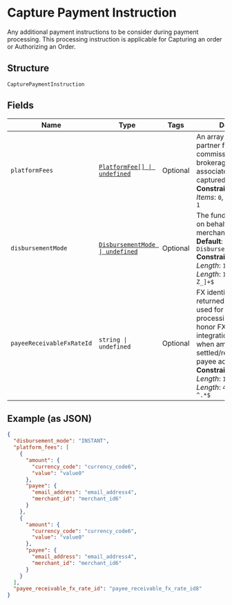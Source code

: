 
# Capture Payment Instruction

Any additional payment instructions to be consider during payment processing. This processing instruction is applicable for Capturing an order or Authorizing an Order.

## Structure

`CapturePaymentInstruction`

## Fields

| Name | Type | Tags | Description |
|  --- | --- | --- | --- |
| `platformFees` | [`PlatformFee[] \| undefined`](../../doc/models/platform-fee.md) | Optional | An array of platform or partner fees, commissions, or brokerage fees that associated with the captured payment.<br>**Constraints**: *Minimum Items*: `0`, *Maximum Items*: `1` |
| `disbursementMode` | [`DisbursementMode \| undefined`](../../doc/models/disbursement-mode.md) | Optional | The funds that are held on behalf of the merchant.<br>**Default**: `DisbursementMode.INSTANT`<br>**Constraints**: *Minimum Length*: `1`, *Maximum Length*: `16`, *Pattern*: `^[A-Z_]+$` |
| `payeeReceivableFxRateId` | `string \| undefined` | Optional | FX identifier generated returned by PayPal to be used for payment processing in order to honor FX rate (for eligible integrations) to be used when amount is settled/received into the payee account.<br>**Constraints**: *Minimum Length*: `1`, *Maximum Length*: `4000`, *Pattern*: `^.*$` |

## Example (as JSON)

```json
{
  "disbursement_mode": "INSTANT",
  "platform_fees": [
    {
      "amount": {
        "currency_code": "currency_code6",
        "value": "value0"
      },
      "payee": {
        "email_address": "email_address4",
        "merchant_id": "merchant_id6"
      }
    },
    {
      "amount": {
        "currency_code": "currency_code6",
        "value": "value0"
      },
      "payee": {
        "email_address": "email_address4",
        "merchant_id": "merchant_id6"
      }
    }
  ],
  "payee_receivable_fx_rate_id": "payee_receivable_fx_rate_id8"
}
```

